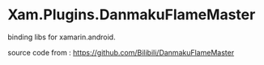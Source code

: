 # Xam.Plugins.DanmakuFlameMaster

binding libs for xamarin.android.

source code from : https://github.com/Bilibili/DanmakuFlameMaster
